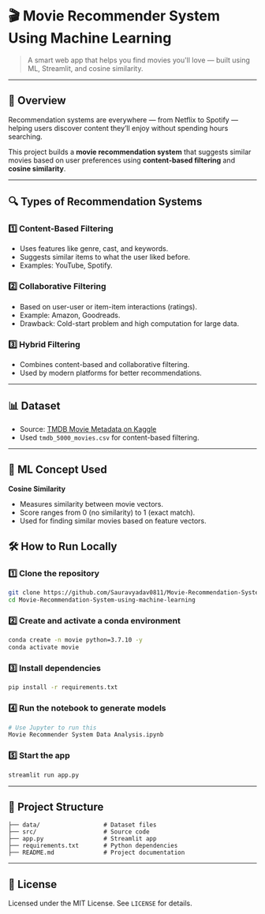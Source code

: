 
# 🎬 Movie Recommender System Using Machine Learning

> A smart web app that helps you find movies you'll love — built using ML, Streamlit, and cosine similarity.

---

## 🚀 Overview

Recommendation systems are everywhere — from Netflix to Spotify — helping users discover content they’ll enjoy without spending hours searching.

This project builds a **movie recommendation system** that suggests similar movies based on user preferences using **content-based filtering** and **cosine similarity**.

---

## 🔍 Types of Recommendation Systems

### 1️⃣ Content-Based Filtering

* Uses features like genre, cast, and keywords.
* Suggests similar items to what the user liked before.
* Examples: YouTube, Spotify.

### 2️⃣ Collaborative Filtering

* Based on user-user or item-item interactions (ratings).
* Example: Amazon, Goodreads.
* Drawback: Cold-start problem and high computation for large data.

### 3️⃣ Hybrid Filtering

* Combines content-based and collaborative filtering.
* Used by modern platforms for better recommendations.

---

## 📊 Dataset

* Source: [TMDB Movie Metadata on Kaggle](https://www.kaggle.com/tmdb/tmdb-movie-metadata?select=tmdb_5000_movies.csv)
* Used `tmdb_5000_movies.csv` for content-based filtering.

---

## 🧠 ML Concept Used

**Cosine Similarity**

* Measures similarity between movie vectors.
* Score ranges from 0 (no similarity) to 1 (exact match).
* Used for finding similar movies based on feature vectors.




## 🛠️ How to Run Locally

### 1️⃣ Clone the repository

```bash
git clone https://github.com/Sauravyadav0811/Movie-Recommendation-System-using-machine-learning.git
cd Movie-Recommendation-System-using-machine-learning
```

### 2️⃣ Create and activate a conda environment

```bash
conda create -n movie python=3.7.10 -y
conda activate movie
```

### 3️⃣ Install dependencies

```bash
pip install -r requirements.txt
```

### 4️⃣ Run the notebook to generate models

```bash
# Use Jupyter to run this
Movie Recommender System Data Analysis.ipynb
```

### 5️⃣ Start the app

```bash
streamlit run app.py
```

---

## 📂 Project Structure

```
├── data/                  # Dataset files
├── src/                   # Source code
├── app.py                 # Streamlit app
├── requirements.txt       # Python dependencies
├── README.md              # Project documentation
```

---

## 📘 License

Licensed under the MIT License. See `LICENSE` for details.


